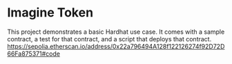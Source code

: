 # Imagine Token
This project demonstrates a basic Hardhat use case. It comes with a sample contract, a test for that contract, and a script that deploys that contract.
https://sepolia.etherscan.io/address/0x22a796494A128f122126274f92D72D66Fa875371#code

